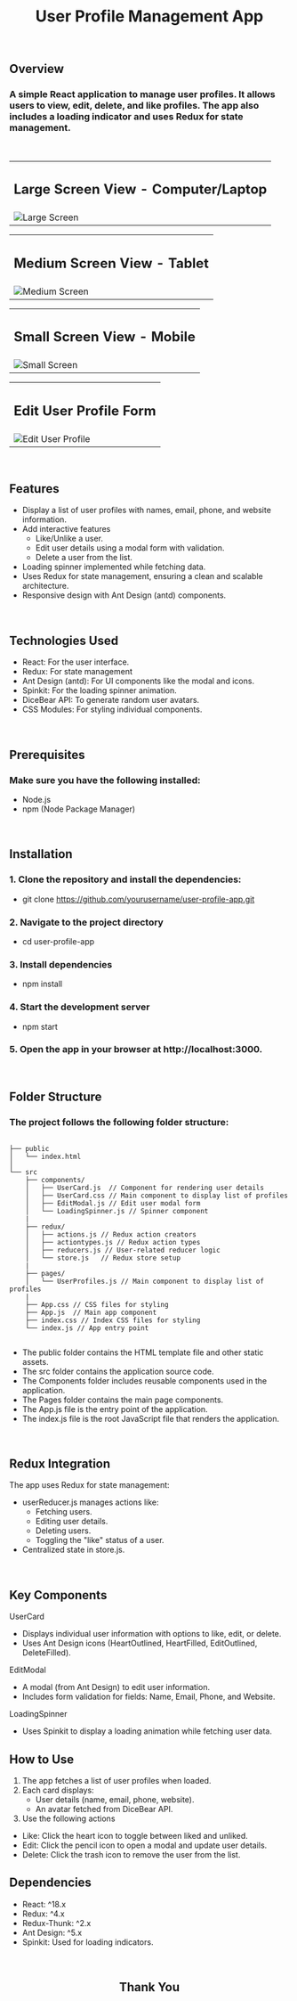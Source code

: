 <h1 align="center"> User Profile Management App </h1>

<br/>

<h2>Overview</h2>
 
### A simple React application to manage user profiles. It allows users to view, edit, delete, and like profiles. The app also includes a loading indicator and uses Redux for state management.

<br/>

<table>
<tr>
    <td>
      <h2 align="center">Large Screen View - Computer/Laptop</h2>
    </td>
  </tr>
  <tr>
    <td>
      <img src="https://i.imgur.com/S7NZczG.png" alt="Large Screen">
    </td>
  </tr>
</table>

<table>
<tr>
    <td>
      <h2 align="center">Medium Screen View - Tablet</h2>
    </td>
  </tr>
  <tr>
    <td>
      <img src="https://i.imgur.com/1VTw8pi.png" alt="Medium Screen">
    </td> 
  </tr>
</table>

<table>
<tr>
    <td>
      <h2 align="center">Small Screen View - Mobile</h2>
    </td>
  </tr>
  <tr>
    <td>
      <img src="https://i.imgur.com/kAP1SNO.png" alt="Small Screen">
    </td>
  </tr>
</table>

<table>
<tr>
    <td>
      <h2 align="center">Edit User Profile Form</h2>
    </td>
  </tr>
  <tr>
    <td>
      <img src="https://i.imgur.com/pOMpAtl.png" alt="Edit User Profile">
    </td>
  </tr>
</table>

<br/>

<h2>Features</h2>

- Display a list of user profiles with names, email, phone, and website information.
- Add interactive features
  - Like/Unlike a user.
  - Edit user details using a modal form with validation.
  - Delete a user from the list.
- Loading spinner implemented while fetching data.
- Uses Redux for state management, ensuring a clean and scalable architecture.
- Responsive design with Ant Design (antd) components.

<br/>

<h2>Technologies Used</h2>

- React: For the user interface.
- Redux: For state management
- Ant Design (antd): For UI components like the modal and icons.
- Spinkit: For the loading spinner animation.
- DiceBear API: To generate random user avatars.
- CSS Modules: For styling individual components.

<br/>

<h2>Prerequisites</h2>

### Make sure you have the following installed:

- Node.js
- npm (Node Package Manager)

<br/>

## Installation

### 1. Clone the repository and install the dependencies:

- git clone https://github.com/yourusername/user-profile-app.git

### 2. Navigate to the project directory

- cd user-profile-app

### 3. Install dependencies

- npm install

### 4. Start the development server

- npm start

### 5. Open the app in your browser at http://localhost:3000.

<br/>

## Folder Structure

### The project follows the following folder structure:

```

├── public
│   └── index.html
│
└── src
    ├── components/
    │   ├── UserCard.js  // Component for rendering user details
    │   ├── UserCard.css // Main component to display list of profiles
    │   ├── EditModal.js // Edit user modal form
    │   └── LoadingSpinner.js // Spinner component
    |
    ├── redux/
    │   ├── actions.js // Redux action creators
    │   ├── actiontypes.js // Redux action types
    │   ├── reducers.js // User-related reducer logic
    │   └── store.js   // Redux store setup
    |
    ├── pages/
    │   └── UserProfiles.js // Main component to display list of profiles
    |
    ├── App.css // CSS files for styling
    ├── App.js  // Main app component
    ├── index.css // Index CSS files for styling
    └── index.js // App entry point


```

- The public folder contains the HTML template file and other static assets.
- The src folder contains the application source code.
- The Components folder includes reusable components used in the application.
- The Pages folder contains the main page components.
- The App.js file is the entry point of the application.
- The index.js file is the root JavaScript file that renders the application.

<br/>

## Redux Integration

The app uses Redux for state management:

- userReducer.js manages actions like:
  - Fetching users.
  - Editing user details.
  - Deleting users.
  - Toggling the "like" status of a user.
- Centralized state in store.js.

<br/>

## Key Components

UserCard

- Displays individual user information with options to like, edit, or delete.
- Uses Ant Design icons (HeartOutlined, HeartFilled, EditOutlined, DeleteFilled).

EditModal

- A modal (from Ant Design) to edit user information.
- Includes form validation for fields: Name, Email, Phone, and Website.

LoadingSpinner

- Uses Spinkit to display a loading animation while fetching user data.

## How to Use

1. The app fetches a list of user profiles when loaded.
2. Each card displays:
   - User details (name, email, phone, website).
   - An avatar fetched from DiceBear API.
3. Use the following actions

- Like: Click the heart icon to toggle between liked and unliked.
- Edit: Click the pencil icon to open a modal and update user details.
- Delete: Click the trash icon to remove the user from the list.

## Dependencies

- React: ^18.x
- Redux: ^4.x
- Redux-Thunk: ^2.x
- Ant Design: ^5.x
- Spinkit: Used for loading indicators.

<br/>

<h2 align="center">Thank You</h2>
